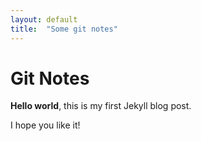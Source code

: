 ```yaml
---
layout: default
title:  "Some git notes"
---
```


# Git Notes

**Hello world**, this is my first Jekyll blog post.

I hope you like it!
